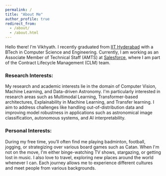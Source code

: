 ```yaml
---
permalink: /
title: "About Me"
author_profile: true
redirect_from: 
  - /about/
  - /about.html
---
```


Hello there! I'm Vikhyath. I recently graduated from [IIT Hyderabad](https://www.iith.ac.in/) with a BTech in Computer Science and Engineering. Currently, I am working as an Associate Member of Technical Staff (AMTS) at [Salesforce](https://www.salesforce.com/in/), where I am part of the Contract Lifecycle Management (CLM) team.

### Research Interests:
My research and academic interests lie in the domain of Computer Vision, Machine Learning, and Data-driven Astronomy. I'm particularly interested in research areas such as Multimodal Learning, Transformer-based architectures, Explainability in Machine Learning, and Transfer learning. I aim to address challenges like handling out-of-distribution data and improving model robustness in applications such as astronomical image classification, autonomous systems, and AI interpretability.

### Personal Interests:
During my free time, you’ll often find me playing badminton, football, jogging, or strategizing over various board games such as Catan. When I'm not on the move, I'm either binge-watching TV shows, stargazing, or getting lost in music. I also love to travel, exploring new places around the world whenever I can. Each journey allows me to experience different cultures and meet people from various backgrounds. 